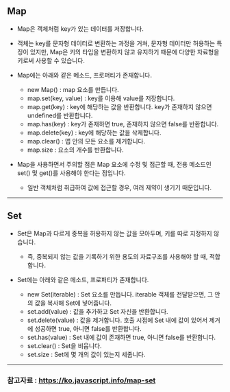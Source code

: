 ## Map

- Map은 객체처럼 key가 있는 데이터를 저장합니다.
- 객체는 key를 문자형 데이터로 변환하는 과정을 거쳐, 문자형 데이터만 허용하는 특징이 있지만, Map은 키의 타입을 변환하지 않고 유지하기 때문에 다양한 자료형을 키로써 사용할 수 있습니다.
- Map에는 아래와 같은 메소드, 프로퍼티가 존재합니다.
    - new Map() : map 요소를 만듭니다.
    - map.set(key, value) : key를 이용해 value를 저장합니다.
    - map.get(key) : key에 해당하는 값을 반환합니다. key가 존재하지 않으면 undefined를 반환합니다.
    - map.has(key) : key가 존재하면 true, 존재하지 않으면 false를 반환합니다.
    - map.delete(key) : key에 해당하는 값을 삭제합니다.
    - map.clear() : 맵 안의 모든 요소를 제거합니다.
    - map.size : 요소의 개수를 반환합니다.

- Map을 사용하면서 주의할 점은 Map 요소에 수정 및 접근할 때, 전용 메소드인 set() 및 get()를 사용해야 한다는 점입니다.
    - 일반 객체처럼 취급하여 값에 접근할 경우, 여러 제약이 생기기 때문입니다.

---

## Set

- Set은 Map과 다르게 중복을 허용하지 않는 값을 모아두며, 키를 따로 지정하지 않습니다. 
    - 즉, 중복되지 않는 값을 기록하기 위한 용도의 자료구조를 사용해야 할 때, 적합합니다.

- Set에는 아래와 같은 메소드, 프로퍼티가 존재합니다.
    - new Set(iterable) : Set 요소를 만듭니다. iterable 객체를 전달받으면, 그 안의 값을 복사해 Set에 넣어줍니다.
    - set.add(value) : 값을 추가하고 Set 자신을 반환합니다.
    - set.delete(value) : 값을 제거합니다. 호출 시점에 Set 내에 값이 있어서 제거에 성공하면 true, 아니면 false를 반환합니다.
    - set.has(value) : Set 내에 값이 존재하면 true, 아니면 false를 반환합니다.
    - set.clear() : Set을 비웁니다.
    - set.size : Set에 몇 개의 값이 있는지 세줍니다.

---

### 참고자료 : https://ko.javascript.info/map-set